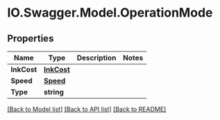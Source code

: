 # IO.Swagger.Model.OperationMode
## Properties

Name | Type | Description | Notes
------------ | ------------- | ------------- | -------------
**InkCost** | [**InkCost**](InkCost.md) |  | 
**Speed** | [**Speed**](Speed.md) |  | 
**Type** | **string** |  | 

[[Back to Model list]](../README.md#documentation-for-models) [[Back to API list]](../README.md#documentation-for-api-endpoints) [[Back to README]](../README.md)

